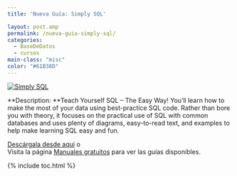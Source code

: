 ```yaml
---
title: 'Nueva Guía: Simply SQL'

layout: post.amp
permalink: /nueva-guia-simply-sql/
categories:
  - BaseDeDatos
  - cursos
main-class: "misc"
color: "#61B38D"
---
```

[![Simply SQL][1]][2]  


**Description: **Teach Yourself SQL &#8211; The Easy Way! You&#8217;ll learn how to make the most of your data using best-practice SQL code. Rather than bore you with theory, it focuses on the practical use of SQL with common databases and uses plenty of diagrams, easy-to-read text, and examples to help make learning SQL easy and fun.

[Descárgala desde aqui][2] o  
Visita la página [Manuales gratuitos][3] para ver las guías disponibles.



 [1]: https://lh5.googleusercontent.com/-ZfWCIW0WLzc/TsbiIHxeMpI/AAAAAAAAByg/wbKLITU4u5c/s150/w_sitb13c.gif "Simply SQL"
 [2]: http://elbauldelprogramador.tradepub.com/c/pubRD.mpl?sr=oc&_t=oc:&pc;=w_sitb13/prgm.cgi
 [3]: http://bashyc.blogspot.com/p/guias-gratuitas.html

{% include toc.html %}
